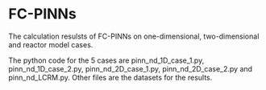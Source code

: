 # FC-PINNs
The calculation resulsts of FC-PINNs on one-dimensional, two-dimensional and reactor model cases.

The python code for the 5 cases are pinn_nd_1D_case_1.py, pinn_nd_1D_case_2.py, pinn_nd_2D_case_1.py, pinn_nd_2D_case_2.py and pinn_nd_LCRM.py. Other files are the datasets for the results.
